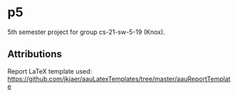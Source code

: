 # p5
5th semester project for group cs-21-sw-5-19 (Knox).

## Attributions
Report LaTeX template used:
https://github.com/jkjaer/aauLatexTemplates/tree/master/aauReportTemplate